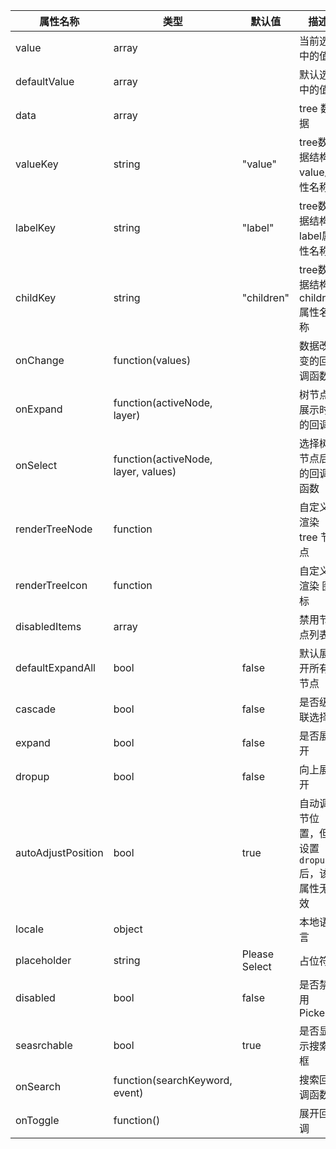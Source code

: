 
属性名称                 | 类型           | 默认值   | 描述
-------------------- | ---------------- | -----   | -------------------
value                | array            |         | 当前选中的值
defaultValue         | array            |         | 默认选中的值
data                 | array            |         | tree 数据
valueKey             | string           | "value" | tree数据结构value属性名称
labelKey             | string           | "label" | tree数据结构label属性名称
childKey             | string           | "children" | tree数据结构children属性名称
onChange             | function(values)         |         | 数据改变的回调函数
onExpand             | function(activeNode, layer)         |         | 树节点展示时的回调
onSelect             | function(activeNode, layer, values)       |         | 选择树节点后的回调函数
renderTreeNode       | function         |         | 自定义渲染 tree 节点
renderTreeIcon       | function         |         | 自定义渲染 图标
disabledItems        | array            |         | 禁用节点列表
defaultExpandAll     | bool             | false   | 默认展开所有节点
cascade             | bool             | false   | 是否级联选择
expand | bool | false | 是否展开
dropup | bool | false | 向上展开
autoAdjustPosition | bool | true | 自动调节位置，但设置 `dropup` 后，该属性无效
locale | object | | 本地语言
placeholder | string | Please Select | 占位符
disabled | bool | false | 是否禁用 Picker
seasrchable | bool | true | 是否显示搜索框
onSearch | function(searchKeyword, event) || 搜索回调函数
onToggle | function() | |展开回调



